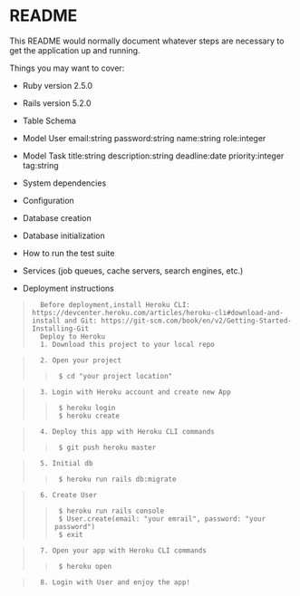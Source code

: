 # README

This README would normally document whatever steps are necessary to get the
application up and running.

Things you may want to cover:

* Ruby version
2.5.0

* Rails version
5.2.0

* Table Schema
- Model User
email:string
password:string
name:string
role:integer

- Model Task
title:string
description:string
deadline:date
priority:integer
tag:string

* System dependencies

* Configuration

* Database creation

* Database initialization

* How to run the test suite

* Services (job queues, cache servers, search engines, etc.)

* Deployment instructions
>		Before deployment,install Heroku CLI: https://devcenter.heroku.com/articles/heroku-cli#download-and-install and Git: https://git-scm.com/book/en/v2/Getting-Started-Installing-Git 
>		Deploy to Heroku
>		1. Download this project to your local repo

>		2. Open your project
>>		$ cd "your project location"

>		3. Login with Heroku account and create new App
>>		$ heroku login
>>		$ heroku create

>		4. Deploy this app with Heroku CLI commands
>>		$ git push heroku master

>		5. Initial db
>>		$ heroku run rails db:migrate

>		6. Create User
>>		$ heroku run rails console
>>		$ User.create(email: "your emrail", password: "your password")
>>		$ exit

>		7. Open your app with Heroku CLI commands
>>		$ heroku open

>		8. Login with User and enjoy the app!

